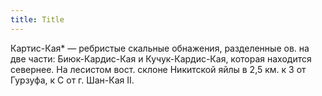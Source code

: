 ```yaml
---
title: Title
---
```


Картис-Кая* — ребристые скальные обнажения, разделенные ов. на две части:
Биюк-Кардис-Кая и Кучук-Кардис-Кая, которая находится севернее. На лесистом
вост. склоне Никитской яйлы в 2,5 км. к З от Гурзуфа, к С от г. Шан-Кая II.
